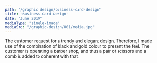 ```yaml
---
path: "/graphic-design/business-card-design"
title: "Business Card Design"
date: "June 2019"
mediaType: "single-image"
mediaSrc: "/graphic-design/001/media.jpg"
---
```


The customer request for a trendy and elegant design. Therefore, I made use of the combination of black and gold colour to present the feel. The customer is operating a barber shop, and thus a pair of scissors and a comb is added to coherent with that.
